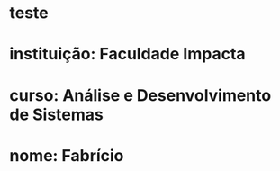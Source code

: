 # teste
# instituição: Faculdade Impacta
# curso: Análise e Desenvolvimento de Sistemas
# nome: Fabrício
